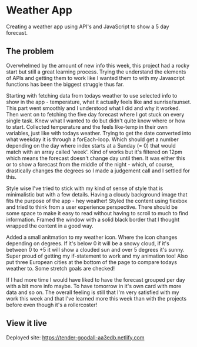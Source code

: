 # Weather App

Creating a weather app using API's and JavaScript to show a 5 day forecast.

## The problem

Overwhelmed by the amount of new info this week, this project had a rocky start but still a great learning process. Trying the understand the elements of APIs and getting them to work like I wanted them to with my Javascript functions has been the biggest struggle thus far. 

Starting with fetching data from todays weather to use selected info to show in the app - temperature, what it actually feels like and sunrise/sunset. This part went smoothly and I understood what I did and why it worked.
Then went on to fetching the five day forecast where I got stuck on every single task. Knew what I wanted to do but didn't quite know where or how to start. Collected temperature and the feels like-temp in their own variables, just like with todays weather. Trying to get the date converted into what weekday it is through a forEach-loop. Which should get a number depending on the day where index starts at a Sunday (= 0) that would match with an array called 'week'. Kind of works but it's filtered on 12pm which means the forecast doesn't change day until then. It was either this or to show a forecast from the middle of the night - which, of course, drastically changes the degrees so I made a judgement call and I settled for this.

Style wise I've tried to stick with my kind of sense of style that is minimalistic but with a few details. Having a cloudy background image that fits the purpose of the app - hey weather! Styled the content using flexbox and tried to think from a user experience perspective. There should be some space to make it easy to read without having to scroll to much to find information. Framed the window with a solid black border that I thought wrapped the content in a good way.

Added a small anitmation to my weather icon. Where the icon changes depending on degrees. If it's below 0 it will be a snowy cloud, if it's between 0 to +5 it will show a clouded sun and over 5 degrees it's sunny. Super proud of getting my if-statement to work and my animation too! Also put three European cities at the bottom of the page to compare todays weather to. Some stretch goals are checked!

If I had more time I would have liked to have the forecast grouped per day with a bit more info maybe. To have tomorrow in it's own card with more data and so on. The overall feeling is still that I'm very satisfied with my work this week and that I've learned more this week than with the projects before even though it's a rollercoster! 

## View it live

Deployed site: https://tender-goodall-aa3edb.netlify.com